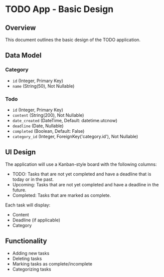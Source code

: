 # TODO App - Basic Design

## Overview

This document outlines the basic design of the TODO application.

## Data Model

### Category

*   `id` (Integer, Primary Key)
*   `name` (String(50), Not Nullable)

### Todo

*   `id` (Integer, Primary Key)
*   `content` (String(200), Not Nullable)
*   `date_created` (DateTime, Default: datetime.utcnow)
*   `deadline` (Date, Nullable)
*   `completed` (Boolean, Default: False)
*   `category_id` (Integer, ForeignKey('category.id'), Not Nullable)

## UI Design

The application will use a Kanban-style board with the following columns:

*   TODO: Tasks that are not yet completed and have a deadline that is today or in the past.
*   Upcoming: Tasks that are not yet completed and have a deadline in the future.
*   Completed: Tasks that are marked as complete.

Each task will display:

*   Content
*   Deadline (if applicable)
*   Category

## Functionality

*   Adding new tasks
*   Deleting tasks
*   Marking tasks as complete/incomplete
*   Categorizing tasks
